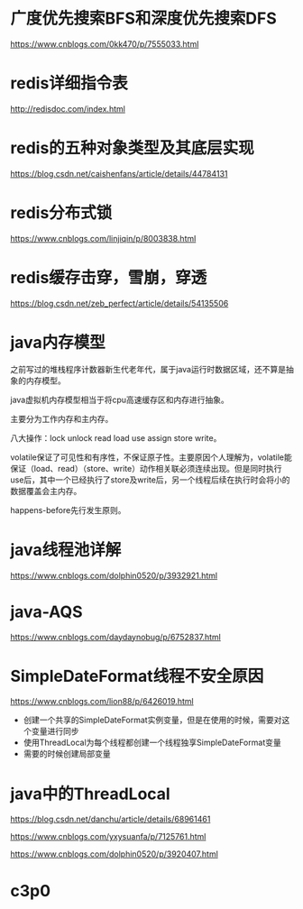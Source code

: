 广度优先搜索BFS和深度优先搜索DFS
===
https://www.cnblogs.com/0kk470/p/7555033.html


redis详细指令表
===
http://redisdoc.com/index.html


redis的五种对象类型及其底层实现
===
https://blog.csdn.net/caishenfans/article/details/44784131


redis分布式锁
===
https://www.cnblogs.com/linjiqin/p/8003838.html


redis缓存击穿，雪崩，穿透
===
https://blog.csdn.net/zeb_perfect/article/details/54135506


java内存模型
===
之前写过的堆栈程序计数器新生代老年代，属于java运行时数据区域，还不算是抽象的内存模型。

java虚拟机内存模型相当于将cpu高速缓存区和内存进行抽象。

主要分为工作内存和主内存。

八大操作：lock unlock read load use assign store write。

volatile保证了可见性和有序性，不保证原子性。主要原因个人理解为，volatile能保证（load、read）（store、write）动作相关联必须连续出现。但是同时执行use后，其中一个已经执行了store及write后，另一个线程后续在执行时会将小的数据覆盖会主内存。

happens-before先行发生原则。


java线程池详解
===
https://www.cnblogs.com/dolphin0520/p/3932921.html


java-AQS
===
https://www.cnblogs.com/daydaynobug/p/6752837.html


SimpleDateFormat线程不安全原因
===
https://www.cnblogs.com/lion88/p/6426019.html
+ 创建一个共享的SimpleDateFormat实例变量，但是在使用的时候，需要对这个变量进行同步
+ 使用ThreadLocal为每个线程都创建一个线程独享SimpleDateFormat变量
+ 需要的时候创建局部变量


java中的ThreadLocal
===
https://blog.csdn.net/danchu/article/details/68961461

https://www.cnblogs.com/yxysuanfa/p/7125761.html

https://www.cnblogs.com/dolphin0520/p/3920407.html


c3p0
===
